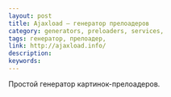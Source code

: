 ```yaml
---
layout: post
title: Ajaxload — генератор прелоадеров
category: generators, preloaders, services, 
tags: генератор, прелоадер, 
link: http://ajaxload.info/
description: 
keywords: 
---
```


<p>Простой генератор картинок-прелоадеров.</p>
